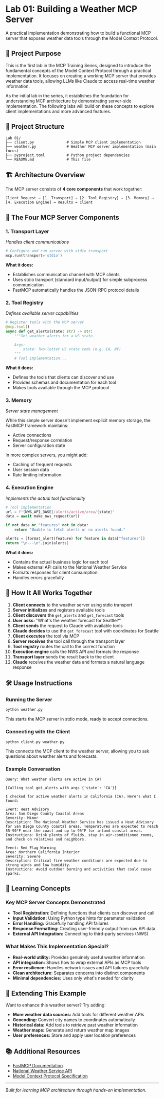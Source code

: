 # Lab 01: Building a Weather MCP Server

A practical implementation demonstrating how to build a functional MCP server that exposes weather data tools through the Model Context Protocol.

## 🎯 Project Purpose

This is the first lab in the MCP Training Series, designed to introduce the fundamental concepts of the Model Context Protocol through a practical implementation. It focuses on creating a working MCP server that provides weather data tools, allowing LLMs like Claude to access real-time weather information.

As the initial lab in the series, it establishes the foundation for understanding MCP architecture by demonstrating server-side implementation. The following labs will build on these concepts to explore client implementations and more advanced features.

## 📁 Project Structure

```
Lab 01/
├── client.py               # Simple MCP client implementation
├── weather.py              # Weather MCP server implementation (main focus)
├── pyproject.toml          # Python project dependencies
└── README.md               # This file
```

## 🏗️ Architecture Overview

The MCP server consists of **4 core components** that work together:

```
Client Request → [1. Transport] → [2. Tool Registry] → [3. Memory] → [4. Execution Engine] → Results → Client
```

## 🔧 The Four MCP Server Components

### 1. **Transport Layer**

_Handles client communications_

```python
# Configure and run server with stdio transport
mcp.run(transport='stdio')
```

**What it does:**
* Establishes communication channel with MCP clients
* Uses stdio transport (standard input/output) for simple subprocess communication
* FastMCP automatically handles the JSON-RPC protocol details

### 2. **Tool Registry**

_Defines available server capabilities_

```python
# Register tools with the MCP server
@mcp.tool()
async def get_alerts(state: str) -> str:
    """Get weather alerts for a US state.

    Args:
        state: Two-letter US state code (e.g. CA, NY)
    """
    # Tool implementation...
```

**What it does:**
* Defines the tools that clients can discover and use
* Provides schemas and documentation for each tool
* Makes tools available through the MCP protocol

### 3. **Memory**

_Server state management_

While this simple server doesn't implement explicit memory storage, the FastMCP framework maintains:
* Active connections
* Request/response correlation
* Server configuration state

In more complex servers, you might add:
* Caching of frequent requests
* User session data
* Rate limiting information

### 4. **Execution Engine**

_Implements the actual tool functionality_

```python
# Tool implementation
url = f"{NWS_API_BASE}/alerts/active/area/{state}"
data = await make_nws_request(url)

if not data or "features" not in data:
    return "Unable to fetch alerts or no alerts found."

alerts = [format_alert(feature) for feature in data["features"]]
return "\n---\n".join(alerts)
```

**What it does:**
* Contains the actual business logic for each tool
* Makes external API calls to the National Weather Service
* Formats responses for client consumption
* Handles errors gracefully

## 🔄 How It All Works Together

1. **Client connects** to the weather server using stdio transport
2. **Server initializes** and registers available tools
3. **Client discovers** the `get_alerts` and `get_forecast` tools
4. **User asks:** "What's the weather forecast for Seattle?"
5. **Client sends** the request to Claude with available tools
6. **Claude decides** to use the `get_forecast` tool with coordinates for Seattle
7. **Client executes** the tool via MCP
8. **Server receives** the tool call through the transport layer
9. **Tool registry** routes the call to the correct function
10. **Execution engine** calls the NWS API and formats the response
11. **Transport layer** sends the result back to the client
12. **Claude** receives the weather data and formats a natural language response

## 🛠️ Usage Instructions

### Running the Server

```bash
python weather.py
```

This starts the MCP server in stdio mode, ready to accept connections.

### Connecting with the Client

```bash
python client.py weather.py
```

This connects the MCP client to the weather server, allowing you to ask questions about weather alerts and forecasts.

### Example Conversation

```
Query: What weather alerts are active in CA?

[Calling tool get_alerts with args {'state': 'CA'}]

I checked for active weather alerts in California (CA). Here's what I found:

Event: Heat Advisory
Area: San Diego County Coastal Areas
Severity: Minor
Description: The National Weather Service has issued a Heat Advisory for San Diego County coastal areas. Temperatures are expected to reach 85-90°F near the coast and up to 95°F for inland coastal areas.
Instructions: Drink plenty of fluids, stay in air-conditioned rooms, and check on relatives and neighbors.

Event: Red Flag Warning
Area: Northern California Interior
Severity: Severe
Description: Critical fire weather conditions are expected due to strong winds and low humidity.
Instructions: Avoid outdoor burning and activities that could cause sparks.
```

## 🧠 Learning Concepts

### Key MCP Server Concepts Demonstrated

* **Tool Registration:** Defining functions that clients can discover and call
* **Input Validation:** Using Python type hints for parameter validation
* **Error Handling:** Gracefully handling API failures
* **Response Formatting:** Creating user-friendly output from raw API data
* **External API Integration:** Connecting to third-party services (NWS)

### What Makes This Implementation Special?

* **Real-world utility:** Provides genuinely useful weather information
* **API integration:** Shows how to wrap external APIs as MCP tools
* **Error resilience:** Handles network issues and API failures gracefully
* **Clean architecture:** Separates concerns into distinct components
* **Minimal dependencies:** Uses only what's needed for clarity

## 🚀 Extending This Example

Want to enhance this weather server? Try adding:

* **More weather data sources:** Add tools for different weather APIs
* **Geocoding:** Convert city names to coordinates automatically
* **Historical data:** Add tools to retrieve past weather information
* **Weather maps:** Generate and return weather map images
* **User preferences:** Store and apply user location preferences

## 📚 Additional Resources

* [FastMCP Documentation](https://github.com/anthropics/anthropic-sdk-python)
* [National Weather Service API](https://www.weather.gov/documentation/services-web-api)
* [Model Context Protocol Specification](https://docs.anthropic.com/claude/docs/model-context-protocol)

---

_Built for learning MCP architecture through hands-on implementation._
